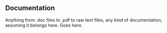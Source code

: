## Documentation

Anything from .doc files to .pdf to raw text files, any kind of documentation, assuming it belongs here. Goes here.
